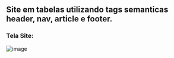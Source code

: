 <h2>Site em tabelas utilizando tags semanticas header, nav, article e footer. </h2>

<h3>Tela Site:</h3>

<img>![image](https://github.com/gabrielarebeca/Desafio_TabelasSemanticas/assets/110422932/daa6bdbb-c469-4592-9d85-922d4b204632)
